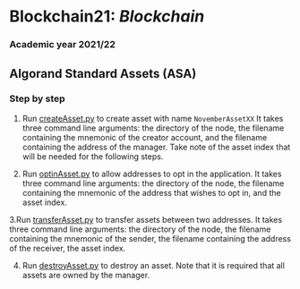 # Blockchain21: *Blockchain* #
### Academic year 2021/22 ###

## Algorand Standard Assets (ASA) ##

### Step by step  ###

1. Run [createAsset.py](./createAsset.py) to create asset with name ```NovemberAssetXX```
    It takes three command line arguments: the directory of the node, 
    the filename containing the mnemonic of the creator account, and
    the filename containing the address of the manager.
    Take note of the asset index that will be needed for the following steps.

2. Run [optinAsset.py](./optinAsset.py) to allow addresses to opt in the application.
    It takes three command line arguments: the directory of the node, 
    the filename containing the mnemonic of the address that wishes to opt in,  and 
    the asset index.

3.Run [transferAsset.py](./transferAsset.py) to transfer assets between two addresses. 
    It takes three command line arguments: the directory of the node, 
    the filename containing the mnemonic of the sender,
    the filename containing the address of the receiver,
    the asset index.
    
4. Run [destroyAsset.py](./destroyAsset.py) to destroy an asset.
    Note that it is required that all assets are owned by the manager.
    
